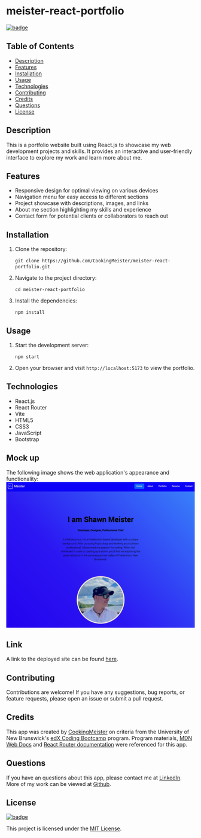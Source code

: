 # meister-react-portfolio

[![badge](https://img.shields.io/badge/license-MIT-brightgreen.svg)](https://opensource.org/licenses/mit)

## Table of Contents

- [Description](#description)
- [Features](#features)
- [Installation](#installation)
- [Usage](#usage)
- [Technologies](#technologies)
- [Contributing](#contributing)
- [Credits](#credits)
- [Questions](#questions)
- [License](#license)

## Description

This is a portfolio website built using React.js to showcase my web development projects and skills. It provides an interactive and user-friendly interface to explore my work and learn more about me.

## Features

- Responsive design for optimal viewing on various devices
- Navigation menu for easy access to different sections
- Project showcase with descriptions, images, and links
- About me section highlighting my skills and experience
- Contact form for potential clients or collaborators to reach out

## Installation

1. Clone the repository:

   ```
   git clone https://github.com/CookingMeister/meister-react-portfolio.git
   ```

2. Navigate to the project directory:

   ```
   cd meister-react-portfolio
   ```

3. Install the dependencies:
   ```
   npm install
   ```

## Usage

1. Start the development server:

   ```
   npm start
   ```

2. Open your browser and visit `http://localhost:5173` to view the portfolio.

## Technologies

- React.js
- React Router
- Vite
- HTML5
- CSS3
- JavaScript
- Bootstrap

## Mock up

The following image shows the web application's appearance and functionality:
![blue screen, bio blurb with profile picture](public/img/Port.png)

## Link

A link to the deployed site can be found [here](https://main--warm-yeot-1ec485.netlify.app/).

## Contributing

Contributions are welcome! If you have any suggestions, bug reports, or feature requests, please open an issue or submit a pull request.

## Credits

This app was created by [CookingMeister](https://github.com/CookingMeister) on criteria from the University of New Brunswick's [edX Coding Bootcamp](https://unb.ca/cel/bootcamps/coding.html) program. Program materials, [MDN Web Docs](https://developer.mozilla.org/en-US/docs/Learn/Tools_and_testing/Client-side_JavaScript_frameworks/React_getting_started) and [React Router documentation](https://reactrouter.com/en/main) were referenced for this app.

## Questions

If you have an questions about this app, please contact me at [LinkedIn](https://www.linkedin.com/in/shawn-meister-bb646b29a/). More of my work can be viewed at [Github](https://github.com/CookingMeister).

## License

[![badge](https://img.shields.io/badge/license-MIT-brightgreen.svg)](https://opensource.org/licenses/mit)

This project is licensed under the [MIT License](LICENSE).
